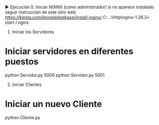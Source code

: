 ▶️ Ejecución
0. Iniciar NGINX (como administrador) si no aparece instalado seguir instruccion de este sitio web https://kinsta.com/knowledgebase/install-nginx/
C:\...\Http\nginx-1.26.3> start /.nginx
1. Iniciar los Servidores
# Iniciar servidores en diferentes puestos
python Servidor.py 5000
python Servidor.py 5001

2. Iniciar Clientes
# Iniciar un nuevo Cliente
python Cliente.py


